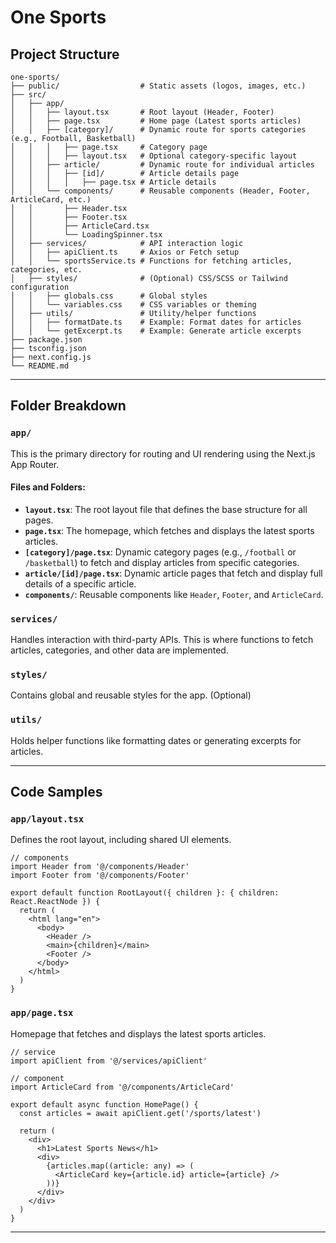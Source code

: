 # One Sports

## **Project Structure**

```plaintext
one-sports/
├── public/                  # Static assets (logos, images, etc.)
├── src/
│   ├── app/
│   │   ├── layout.tsx       # Root layout (Header, Footer)
│   │   ├── page.tsx         # Home page (Latest sports articles)
│   │   ├── [category]/      # Dynamic route for sports categories (e.g., Football, Basketball)
│   │   │   ├── page.tsx     # Category page
│   │   │   ├── layout.tsx   # Optional category-specific layout
│   │   ├── article/         # Dynamic route for individual articles
│   │   │   ├── [id]/        # Article details page
│   │   │   │   ├── page.tsx # Article details
│   │   └── components/      # Reusable components (Header, Footer, ArticleCard, etc.)
│   │       ├── Header.tsx
│   │       ├── Footer.tsx
│   │       ├── ArticleCard.tsx
│   │       └── LoadingSpinner.tsx
│   ├── services/            # API interaction logic
│   │   ├── apiClient.ts     # Axios or Fetch setup
│   │   └── sportsService.ts # Functions for fetching articles, categories, etc.
│   ├── styles/              # (Optional) CSS/SCSS or Tailwind configuration
│   │   ├── globals.css      # Global styles
│   │   └── variables.css    # CSS variables or theming
│   ├── utils/               # Utility/helper functions
│   │   ├── formatDate.ts    # Example: Format dates for articles
│   │   └── getExcerpt.ts    # Example: Generate article excerpts
├── package.json
├── tsconfig.json
├── next.config.js
└── README.md
```

---

## **Folder Breakdown**

### `app/`
This is the primary directory for routing and UI rendering using the Next.js App Router.

#### Files and Folders:
- **`layout.tsx`**: The root layout file that defines the base structure for all pages.
- **`page.tsx`**: The homepage, which fetches and displays the latest sports articles.
- **`[category]/page.tsx`**: Dynamic category pages (e.g., `/football` or `/basketball`) to fetch and display articles from specific categories.
- **`article/[id]/page.tsx`**: Dynamic article pages that fetch and display full details of a specific article.
- **`components/`**: Reusable components like `Header`, `Footer`, and `ArticleCard`.

### `services/`
Handles interaction with third-party APIs. This is where functions to fetch articles, categories, and other data are implemented.

### `styles/`
Contains global and reusable styles for the app. (Optional)

### `utils/`
Holds helper functions like formatting dates or generating excerpts for articles.

---

## **Code Samples**

### `app/layout.tsx`
Defines the root layout, including shared UI elements.

```tsx
// components
import Header from '@/components/Header'
import Footer from '@/components/Footer'

export default function RootLayout({ children }: { children: React.ReactNode }) {
  return (
    <html lang="en">
      <body>
        <Header />
        <main>{children}</main>
        <Footer />
      </body>
    </html>
  )
}
```

### `app/page.tsx`
Homepage that fetches and displays the latest sports articles.

```tsx
// service
import apiClient from '@/services/apiClient'

// component
import ArticleCard from '@/components/ArticleCard'

export default async function HomePage() {
  const articles = await apiClient.get('/sports/latest')

  return (
    <div>
      <h1>Latest Sports News</h1>
      <div>
        {articles.map((article: any) => (
          <ArticleCard key={article.id} article={article} />
        ))}
      </div>
    </div>
  )
}
```
---
